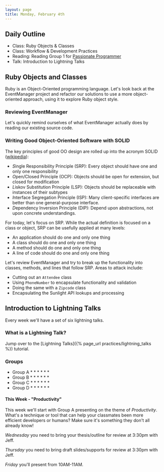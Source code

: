 ```yaml
---
layout: page
title: Monday, February 4th
---
```


## Daily Outline

* Class: Ruby Objects & Classes
* Class: Workflow & Development Practices
* Reading: Reading Group 1 for [Passionate Programmer](http://tutorials.jumpstartlab.com/reading/passionate_programmer.html)
* Talk: Introduction to Lightning Talks

## Ruby Objects and Classes

Ruby is an Object-Oriented programming language. Let's look back at the EventManager project and refactor our solutions to use a more object-oriented approach, using it to explore Ruby object style.

### Reviewing EventManager

Let's quickly remind ourselves of what EventManager actually does by reading our existing source code.

### Writing Good Object-Oriented Software with SOLID

The key principles of good OO design are rolled up into the acronym SOLID ([wikipedia](http://en.wikipedia.org/wiki/SOLID_(object-oriented_design))):

* *S*ingle Responsibility Principle (SRP): Every object should have one and only one responsibility
* *O*pen/Closed Principle (OCP): Objects should be open for extension, but closed for modification
* *L*iskov Substitution Principle (LSP): Objects should be replaceable with instances of their subtypes
* *I*nterface Segregation Principle (ISP): Many client-specific interfaces are better than one general-purpose interface.
* *D*ependency Inversion Principle (DIP): Depend upon abstractions, not upon concrete understandings.

For today, let's focus on SRP. While the actual definition is focused on a class or object, SRP can be usefully applied at many levels:

* An application should do one and only one thing
* A class should do one and only one thing
* A method should do one and only one thing
* A line of code should do one and only one thing
 
Let's review EventManager and try to break up the functionality into classes, methods, and lines that follow SRP. Areas to attack include:

* Cutting out an `Attendee` class
* Using `PhoneNumber` to encapsulate functionality and validation
* Doing the same with a `Zipcode` class
* Encapsulating the Sunlight API lookups and processing

## Introduction to Lightning Talks

Every week we'll have a set of six lightning talks.

### What is a Lightning Talk?

Jump over to the [Lightning Talks]({% page_url practices/lightning_talks %}) tutorial.

### Groups

* Group A
  *
  *
  * 
  * 
  * 
  * 
* Group B
  *
  *
  * 
  * 
  * 
  * 
* Group C
  * 
  * 
  * 
  * 
  * 
  * 
* Group D
  * 
  * 
  * 
  * 
  * 
  * 

#### This Week - "Productivity"

This week we'll start with Group A presenting on the theme of *Productivity*. What's a technique or tool that can help your classmates been more efficient developers or humans? Make sure it's something they don't all already know!

*Wednesday* you need to bring your thesis/outline for review at 3:30pm with Jeff.

*Thursday* you need to bring draft slides/supports for review at 3:30pm with Jeff.

*Friday* you'll present from 10AM-11AM.